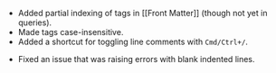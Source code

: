 + Added partial indexing of tags in [[Front Matter]] (though not yet in queries).
+ Made tags case-insensitive.
+ Added a shortcut for toggling line comments with `Cmd/Ctrl+/`.
- Fixed an issue that was raising errors with blank indented lines.